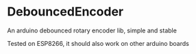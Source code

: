# DebouncedEncoder
An arduino debounced rotary encoder lib, simple and stable

Tested on ESP8266, it should also work on other arduino boards
